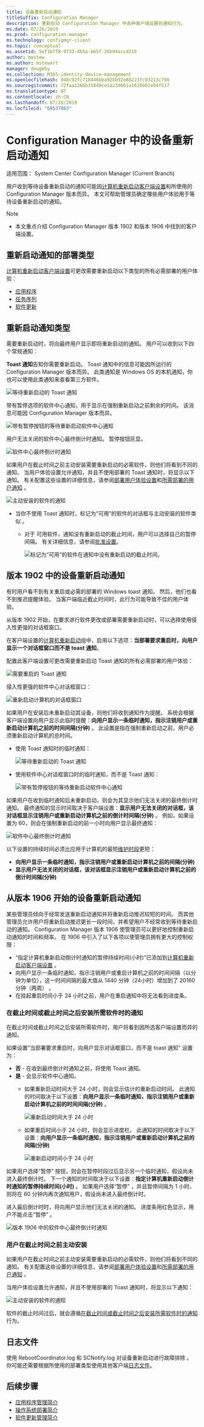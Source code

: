 ```yaml
---
title: 设备重新启动通知
titleSuffix: Configuration Manager
description: 重新启动 Configuration Manager 中各种客户端设置的通知行为。
ms.date: 07/26/2019
ms.prod: configuration-manager
ms.technology: configmgr-client
ms.topic: conceptual
ms.assetid: 5ef1bff8-9733-4b5a-b65f-26b94accd210
author: mestew
ms.author: mstewart
manager: dougeby
ms.collection: M365-identity-device-management
ms.openlocfilehash: 948c92fc718446bba92bb92e88223fc93213c798
ms.sourcegitcommit: 72faa1266b31849ce1a23d661a1620b01e94f517
ms.translationtype: HT
ms.contentlocale: zh-CN
ms.lasthandoff: 07/26/2019
ms.locfileid: "68537863"
---
```

# <a name="device-restart-notifications-in-configuration-manager"></a>Configuration Manager 中的设备重新启动通知

适用范围：  System Center Configuration Manager (Current Branch)

用户收到等待设备重新启动的通知可能因[计算机重新启动客户端设置](/sccm/core/clients/deploy/about-client-settings#computer-restart)和所使用的 Configuration Manager 版本而异。 本文可帮助管理员确定哪些用户体验用于等待设备重新启动的通知。

>[!NOTE]
> - 本文重点介绍 Configuration Manager 版本 1902 和版本 1906 中找到的客户端设置。


## <a name="deployment-types-for-restart-notifications"></a>重新启动通知的部署类型

[计算机重新启动客户端设置](/sccm/core/clients/deploy/about-client-settings#computer-restart)可更改需要重新启动以下类型的所有必需部署的用户体验：

- [应用程序](/sccm/apps/deploy-use/deploy-applications)
- [任务序列](/sccm/osd/deploy-use/manage-task-sequences-to-automate-tasks#BKMK_DeployTS)
- [软件更新](/sccm/sum/deploy-use/deploy-software-updates)

## <a name="restart-notification-types"></a>重新启动通知类型

需要重新启动时，将向最终用户显示即将重新启动的通知。 用户可以收到以下四个常规通知：

**Toast 通知**告知你需要重新启动。 Toast 通知中的信息可能因所运行的 Configuration Manager 版本而异。 此类通知是 Windows OS 的本机通知，你也可以使用此类通知来查看第三方软件。

![等待重新启动的 Toast 通知](media/3555947-restart-toast.png)

带有暂停选项的软件中心通知，用于显示在强制重新启动之前剩余的时间。 该消息可能因 Configuration Manager 版本而异。

![带有暂停按钮的等待重新启动软件中心通知](media/3976435-snooze-restart-countdown.png)

用户无法关闭的软件中心最终倒计时通知。 暂停按钮灰显。

![软件中心最终倒计时通知](media/3976435-final-restart-countdown.png)

如果用户在截止时间之前主动安装需要重新启动的必需软件，则他们将看到不同的通知。 当用户体验设置允许通知，并且不使用部署的 Toast 通知时，将显示以下通知。 有关配置这些设置的详细信息，请参阅[部署用户体验设置](/sccm/apps/deploy-use/deploy-applications#bkmk_deploy-ux)和[所需部署的用户通知](/sccm/apps/deploy-use/deploy-applications#bkmk_notify)  。

![主动安装的软件的通知](media/3976435-proactive-user-restart-notification.png)

- 当你不使用 Toast 通知时，标记为“可用”的软件的对话框与主动安装的软件类似  。

  - 对于  可用软件，通知没有重新启动的截止时间，用户可以选择自己的暂停间隔。 有关详细信息，请参阅[批准设置](/sccm/apps/deploy-use/deploy-applications#bkmk_approval)。

    ![标记为“可用”的软件在通知中没有重新启动的截止时间。](media/3555947-deployment-marked-available-restart.png)

## <a name="device-restart-notifications-in-version-1902"></a>版本 1902 中的设备重新启动通知

<!--3555947-->
有时用户看不到有关重启或必需的部署的 Windows toast 通知。 然后，他们也看不到推迟提醒体验。 当客户端临近截止时间时，此行为可能导致不佳的用户体验。

从版本 1902 开始，在要求进行软件更改或部署需要重新启动时，可以选择使用侵入性更强的对话框窗口。

在客户端设置的[计算机重新启动](/sccm/core/clients/deploy/about-client-settings#computer-restart)组中，启用以下选项：**当部署要求重启时，向用户显示一个对话框窗口而不是 toast 通知**。  

配置此客户端设置可更改需要重新启动 Toast 通知的所有必需部署的用户体验：

![需要重启的 Toast 通知](media/3555947-restart-toast-initial.png)  

侵入性更强的软件中心对话框窗口：

![重新启动计算机的对话框窗口](media/3976435-proactive-user-restart-notification.png)

如果用户在安装后未重新启动其设备，则他们将收到通知作为提醒。 系统会根据客户端设置向用户显示此临时提醒：**向用户显示一条临时通知，指示注销用户或重新启动计算机之前的时间间隔(分钟)** 。 此设置是指在强制重新启动之前，用户必须重新启动计算机的总时间。

- 使用 Toast 通知时的临时通知：

  ![等待重新启动的 Toast 通知](media/3555947-restart-toast.png)

- 使用软件中心对话框窗口时的临时通知，而不是 Toast 通知：

  ![带有暂停按钮的等待重新启动软件中心通知](media/3555947-1902-hide-notification.png)

如果用户在收到临时通知后未重新启动，则会为其显示他们无法关闭的最终倒计时通知。 最终通知的显示时间取决于客户端设置：**显示用户无法关闭的对话框，该对话框显示注销用户或重新启动计算机之前的倒计时间隔(分钟)** 。 例如，如果设置为 60，则会在强制重新启动的前一小时向用户显示最终通知：

![软件中心最终倒计时通知](media/3555947-1902-final-countdown.png)

以下设置的持续时间必须比应用于计算机的最短[维护时段](/sccm/core/clients/manage/collections/use-maintenance-windows)更短：

- **向用户显示一条临时通知，指示注销用户或重新启动计算机之前的间隔(分钟)**
- **显示用户无法关闭的对话框，该对话框显示注销用户或重新启动计算机之前的倒计时间隔(分钟)**

## <a name="device-restart-notifications-starting-in-version-1906"></a>从版本 1906 开始的设备重新启动通知
<!--3976435-->
某些管理员倾向于经常发送重新启动通知并将重新启动推迟较短的时间。 而其他管理员允许用户将重新启动推迟更长一段时间，并希望用户不经常收到等待重新启动的通知。 Configuration Manager 版本 1906 使管理员可以更好地控制重新启动通知的时间和频率。 在 1906 中引入了以下各项以使管理员拥有更大的控制权限：

- “指定计算机重新启动倒计时通知的暂停持续时间(小时)”已添加到[计算机重新启动客户端设置](/sccm/core/clients/deploy/about-client-settings#computer-restart)  。
- 向用户显示一条临时通知，指示注销用户或重启计算机之前的时间间隔（以分钟为单位），这一时间间隔的最大值从 1440 分钟（24小时）增加到了 20160 分钟（两周）  。
- 在挂起重启时间小于 24 小时之前，用户在重启通知中将无法看到进度条。

### <a name="notifications-when-required-software-is-installed-at-or-after-the-deadline"></a>在截止时间或截止时间之后安装所需软件时的通知

在截止时间或截止时间之后安装所需软件时，用户将看到因所选客户端设置而异的通知。

如果设置“当部署要求重启时，向用户显示对话框窗口，而不是 toast 通知”  设置为：

- **否** - 在收到最终倒计时通知之前，将使用 Toast 通知。
- **是** - 会显示软件中心通知。
  - 如果重新启动时间大于 24 小时，则会显示估计的重新启动时间。 此通知的时间取决于以下设置：**向用户显示一条临时通知，指示注销用户或重新启动计算机之前的时间间隔(分钟)** 。

     ![重新启动时间大于 24 小时](media/3976435-notification-greater-than-24-hours.png)

  - 如果重启时间小于 24 小时，则会显示进度栏。 此通知的时间取决于以下设置：**向用户显示一条临时通知，指示注销用户或重新启动计算机之前的间隔(分钟)**

     ![重新启动时间小于 24 小时](media/3976435-notification-less-than-24-hours.png)

如果用户选择“暂停”  按钮，则会在暂停时段过后显示另一个临时通知，假设尚未进入最终倒计时。 下一个通知的时间取决于以下设置：**指定计算机重新启动倒计时通知的暂停持续时间(小时)** 。 如果用户选择“暂停”  ，并且暂停间隔为 1 小时，则将在 60 分钟内再次通知用户，假设尚未进入最终倒计时。

进入最后倒计时时，将向用户显示他们无法关闭的通知。 进度条用红色显示，用户不能点击“暂停”  。

![版本 1906 中的软件中心最终倒计时通知](media/3976435-1906-final-restart-countdown.png)

### <a name="the-user-proactively-installs-before-the-deadline"></a>用户在截止时间之前主动安装

如果用户在截止时间之前主动安装需要重新启动的必需软件，则他们将看到不同的通知。 有关配置这些设置的详细信息，请参阅[部署用户体验设置](/sccm/apps/deploy-use/deploy-applications#bkmk_deploy-ux)和[所需部署的用户通知](/sccm/apps/deploy-use/deploy-applications#bkmk_notify)  。 

当用户体验设置允许通知，并且不使用部署的 Toast 通知时，将显示以下通知：

![主动安装的软件的通知](media/3976435-proactive-user-restart-notification.png)

软件的截止时间过后，就会遵循[在截止时间或截止时间之后安装所需软件时的通知](#notifications-when-required-software-is-installed-at-or-after-the-deadline)行为。

## <a name="log-files"></a>日志文件

使用 RebootCoordinator.log 和 SCNotify.log 对设备重新启动进行故障排除   。 你可能还需要根据所使用的部署类型使用其他客户端[日志文件](/sccm/core/plan-design/hierarchy/log-files)。

## <a name="next-steps"></a>后续步骤

- [应用程序管理简介](/sccm/apps/understand/introduction-to-application-management)
- [操作系统部署简介](/sccm/osd/understand/introduction-to-operating-system-deployment)
- [软件更新管理简介](/sccm/sum/understand/software-updates-introduction)
